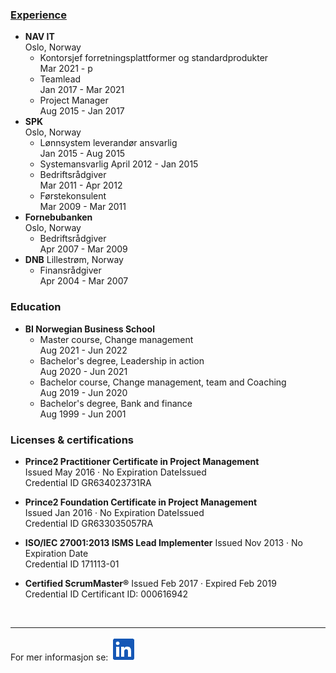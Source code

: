    


### [Experience](/Experience.md)
- **NAV IT**  
Oslo, Norway
    - Kontorsjef forretningsplattformer og standardprodukter  
            Mar 2021 - p
    - Teamlead  
            Jan 2017 - Mar 2021
    - Project Manager   
            Aug 2015 - Jan 2017
- **SPK**  
Oslo, Norway
    - Lønnsystem leverandør ansvarlig  
            Jan 2015 - Aug 2015
    - Systemansvarlig
            April 2012 - Jan 2015
    - Bedriftsrådgiver  
            Mar 2011 - Apr 2012
    - Førstekonsulent   
            Mar 2009 - Mar 2011  
- **Fornebubanken**  
    Oslo, Norway
    - Bedriftsrådgiver  
            Apr 2007 - Mar 2009
- **DNB**
    Lillestrøm, Norway
     - Finansrådgiver  
            Apr 2004 - Mar 2007

### Education
- **BI Norwegian Business School**  
    - Master course, Change management  
            Aug 2021 - Jun 2022
    - Bachelor's degree, Leadership in action  
            Aug 2020 - Jun 2021
    - Bachelor course, Change management, team and Coaching  
            Aug 2019 - Jun 2020
    - Bachelor's degree, Bank and finance  
            Aug 1999 - Jun 2001       
        
### Licenses & certifications
- **Prince2 Practitioner Certificate in Project Management**  
        Issued May 2016 · No Expiration DateIssued   
        Credential ID GR634023731RA

- **Prince2 Foundation Certificate in Project Management**  
            Issued Jan 2016 · No Expiration DateIssued  
            Credential ID GR633035057RA

- **ISO/IEC 27001:2013 ISMS Lead Implementer**
            Issued Nov 2013 · No Expiration Date   
            Credential ID 171113-01  

- **Certified ScrumMaster®** 
            Issued Feb 2017 · Expired Feb 2019  
            Credential ID Certificant ID: 000616942  


<br>


---

For mer informasjon se: 
[![Logo!](/Bilder/Logo.png)](https://www.linkedin.com/in/rune-andersen-9837a733/)



